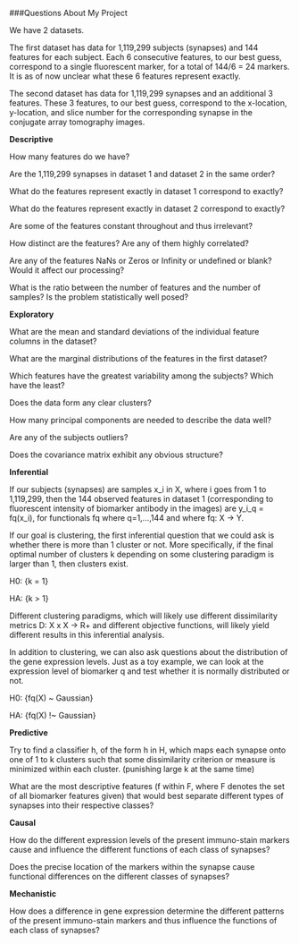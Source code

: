 
###Questions About My Project

We have 2 datasets. 

The first dataset has data for 1,119,299 subjects (synapses) and 144 features for each subject. Each 6 consecutive features, to our best guess, correspond to a single fluorescent marker, for a total of 144/6 = 24 markers. It is as of now unclear what these 6 features represent exactly. 

The second dataset has data for 1,119,299 synapses and an additional 3 features. These 3 features, to our best guess, correspond to the x-location, y-location, and slice number for the corresponding synapse in the conjugate array tomography images.


**Descriptive**

How many features do we have?

Are the 1,119,299 synapses in dataset 1 and dataset 2 in the same order?

What do the features represent exactly in dataset 1 correspond to exactly? 

What do the features represent exactly in dataset 2 correspond to exactly? 

Are some of the features constant throughout and thus irrelevant?

How distinct are the features? Are any of them highly correlated?

Are any of the features NaNs or Zeros or Infinity or undefined or blank? Would it affect our processing?

What is the ratio between the number of features and the number of samples? Is the problem statistically well posed?


**Exploratory** 

What are the mean and standard deviations of the individual feature columns in the dataset?

What are the marginal distributions of the features in the first dataset?

Which features have the greatest variability among the subjects? Which have the least?

Does the data form any clear clusters?

How many principal components are needed to describe the data well?

Are any of the subjects outliers?

Does the covariance matrix exhibit any obvious structure?


**Inferential** 

If our subjects (synapses) are samples x_i in X, where i goes from 1 to 1,119,299, then the 144 observed features in dataset 1 (corresponding to fluorescent intensity of biomarker antibody in the images) are y_i_q = fq(x_i), for functionals fq where q=1,...,144 and where fq: X -> Y. 

If our goal is clustering, the first inferential question that we could ask is whether there is more than 1 cluster or not. More specifically, if the final optimal number of clusters k depending on some clustering paradigm is larger than 1, then clusters exist. 

H0: {k = 1}

HA: {k > 1}

Different clustering paradigms, which will likely use different dissimilarity metrics D: X x X -> R+ and different objective functions, will likely yield different results in this inferential analysis. 

In addition to clustering, we can also ask questions about the distribution of the gene expression levels. Just as a toy example, we can look at the expression level of biomarker q and test whether it is normally distributed or not. 

H0: {fq(X) ~ Gaussian}

HA: {fq(X) !~ Gaussian}

**Predictive**

Try to find a classifier h, of the form h in H, which maps each synapse onto one of 1 to k clusters such that some dissimilarity criterion or measure is minimized within each cluster. (punishing large k at the same time)

What are the most descriptive features (f within F, where F denotes the set of all biomarker features given) that would best separate different types of synapses into their respective classes?  


**Causal** 

How do the different expression levels of the present immuno-stain markers cause and influence the different functions of each class of synapses? 

Does the precise location of the markers within the synapse cause functional differences on the different classes of synapses?


**Mechanistic** 

How does a difference in gene expression determine the different patterns of the present immuno-stain markers and thus influence the functions of each class of synapses?



